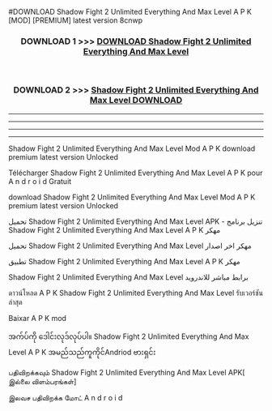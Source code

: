 #DOWNLOAD Shadow Fight 2  Unlimited Everything And Max Level A P K [MOD] [PREMIUM] latest version 8cnwp



<div align="center">

<h3>DOWNLOAD 1 >>> <a href="https://teeasianyam.web.app?sq=Shadow Fight 2  Unlimited Everything And Max Level">DOWNLOAD Shadow Fight 2  Unlimited Everything And Max Level </a></h3><br>

<h3>DOWNLOAD 2 >>> <a href="https://teeasianyam.web.app?sq=Shadow Fight 2  Unlimited Everything And Max Level ">Shadow Fight 2  Unlimited Everything And Max Level  DOWNLOAD </a></h3>

</div>


----------------------------------------------------------

----------------------------------------------------------

----------------------------------------------------------

----------------------------------------------------------


Shadow Fight 2  Unlimited Everything And Max Level  Mod A P K download premium latest version Unlocked

Télécharger Shadow Fight 2  Unlimited Everything And Max Level  A P K pour A n d r o i d Gratuit

download Shadow Fight 2  Unlimited Everything And Max Level  Mod A P K premium latest version Unlocked

تحميل Shadow Fight 2  Unlimited Everything And Max Level  APK - تنزيل برنامج Shadow Fight 2  Unlimited Everything And Max Level  A P K مهكر

تحميل Shadow Fight 2  Unlimited Everything And Max Level  مهكر اخر اصدار

تطبيق Shadow Fight 2  Unlimited Everything And Max Level  A P K مهكر

Shadow Fight 2  Unlimited Everything And Max Level  برابط مباشر للاندرويد

ดาวน์โหลด A P K Shadow Fight 2  Unlimited Everything And Max Level  รับเวอร์ชันล่าสุด

Baixar A P K mod

အက်ပ်ကို ဒေါင်းလုဒ်လုပ်ပါ။ Shadow Fight 2  Unlimited Everything And Max Level  A P K အမည်သည်ကူကိုင်Andriod ဗားရှင်း

பதிவிறக்கவும் Shadow Fight 2  Unlimited Everything And Max Level  APK[ இல்லை விளம்பரங்கள்] 
 
இலவச பதிவிறக்க மோட் A n d r o i d



